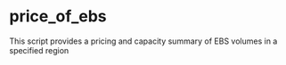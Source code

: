 # price_of_ebs
This script provides a pricing and capacity summary of EBS volumes in a specified region
